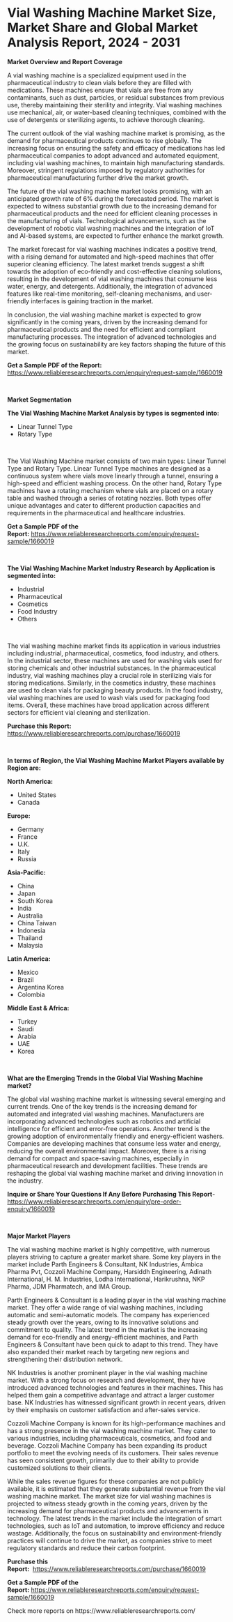 <p><h1>Vial Washing Machine Market Size, Market Share and Global Market Analysis Report, 2024 - 2031</h1></p><p><strong>Market Overview and Report Coverage</strong></p>
<p><p>A vial washing machine is a specialized equipment used in the pharmaceutical industry to clean vials before they are filled with medications. These machines ensure that vials are free from any contaminants, such as dust, particles, or residual substances from previous use, thereby maintaining their sterility and integrity. Vial washing machines use mechanical, air, or water-based cleaning techniques, combined with the use of detergents or sterilizing agents, to achieve thorough cleaning.</p><p>The current outlook of the vial washing machine market is promising, as the demand for pharmaceutical products continues to rise globally. The increasing focus on ensuring the safety and efficacy of medications has led pharmaceutical companies to adopt advanced and automated equipment, including vial washing machines, to maintain high manufacturing standards. Moreover, stringent regulations imposed by regulatory authorities for pharmaceutical manufacturing further drive the market growth.</p><p>The future of the vial washing machine market looks promising, with an anticipated growth rate of 6% during the forecasted period. The market is expected to witness substantial growth due to the increasing demand for pharmaceutical products and the need for efficient cleaning processes in the manufacturing of vials. Technological advancements, such as the development of robotic vial washing machines and the integration of IoT and AI-based systems, are expected to further enhance the market growth.</p><p>The market forecast for vial washing machines indicates a positive trend, with a rising demand for automated and high-speed machines that offer superior cleaning efficiency. The latest market trends suggest a shift towards the adoption of eco-friendly and cost-effective cleaning solutions, resulting in the development of vial washing machines that consume less water, energy, and detergents. Additionally, the integration of advanced features like real-time monitoring, self-cleaning mechanisms, and user-friendly interfaces is gaining traction in the market.</p><p>In conclusion, the vial washing machine market is expected to grow significantly in the coming years, driven by the increasing demand for pharmaceutical products and the need for efficient and compliant manufacturing processes. The integration of advanced technologies and the growing focus on sustainability are key factors shaping the future of this market.</p></p>
<p><strong>Get a Sample PDF of the Report:</strong> <a href="https://www.reliableresearchreports.com/enquiry/request-sample/1660019">https://www.reliableresearchreports.com/enquiry/request-sample/1660019</a></p>
<p>&nbsp;</p>
<p><strong>Market Segmentation</strong></p>
<p><strong>The Vial Washing Machine Market Analysis by types is segmented into:</strong></p>
<p><ul><li>Linear Tunnel Type</li><li>Rotary Type</li></ul></p>
<p>&nbsp;</p>
<p><p>The Vial Washing Machine market consists of two main types: Linear Tunnel Type and Rotary Type. Linear Tunnel Type machines are designed as a continuous system where vials move linearly through a tunnel, ensuring a high-speed and efficient washing process. On the other hand, Rotary Type machines have a rotating mechanism where vials are placed on a rotary table and washed through a series of rotating nozzles. Both types offer unique advantages and cater to different production capacities and requirements in the pharmaceutical and healthcare industries.</p></p>
<p><strong>Get a Sample PDF of the Report:</strong>&nbsp;<a href="https://www.reliableresearchreports.com/enquiry/request-sample/1660019">https://www.reliableresearchreports.com/enquiry/request-sample/1660019</a></p>
<p>&nbsp;</p>
<p><strong>The Vial Washing Machine Market Industry Research by Application is segmented into:</strong></p>
<p><ul><li>Industrial</li><li>Pharmaceutical</li><li>Cosmetics</li><li>Food Industry</li><li>Others</li></ul></p>
<p>&nbsp;</p>
<p><p>The vial washing machine market finds its application in various industries including industrial, pharmaceutical, cosmetics, food industry, and others. In the industrial sector, these machines are used for washing vials used for storing chemicals and other industrial substances. In the pharmaceutical industry, vial washing machines play a crucial role in sterilizing vials for storing medications. Similarly, in the cosmetics industry, these machines are used to clean vials for packaging beauty products. In the food industry, vial washing machines are used to wash vials used for packaging food items. Overall, these machines have broad application across different sectors for efficient vial cleaning and sterilization.</p></p>
<p><strong>Purchase this Report:</strong>&nbsp; <a href="https://www.reliableresearchreports.com/purchase/1660019">https://www.reliableresearchreports.com/purchase/1660019</a></p>
<p>&nbsp;</p>
<p><strong>In terms of Region, the Vial Washing Machine Market Players available by Region are:</strong></p>
<p>
    <p> <strong> North America: </strong>
        <ul>
            <li>United States</li>
            <li>Canada</li>
        </ul>
        </p> 
    <p> <strong> Europe: </strong>
        <ul>
            <li>Germany</li>
            <li>France</li>
            <li>U.K.</li>
            <li>Italy</li>
            <li>Russia</li>
        </ul>
        </p> 
    <p> <strong> Asia-Pacific: </strong>
        <ul>
            <li>China</li>
            <li>Japan</li>
            <li>South Korea</li>
            <li>India</li>
            <li>Australia</li>
            <li>China Taiwan</li>
            <li>Indonesia</li>
            <li>Thailand</li>
            <li>Malaysia</li>
        </ul>
        </p> 
    <p> <strong> Latin America: </strong>
        <ul>
            <li>Mexico</li>
            <li>Brazil</li>
            <li>Argentina Korea</li>
            <li>Colombia</li>
        </ul>
        </p> 
    <p> <strong> Middle East & Africa: </strong>
        <ul>
            <li>Turkey</li>
            <li>Saudi</li>
            <li>Arabia</li>
            <li>UAE</li>
            <li>Korea</li>
        </ul>
    </p>
    </p>
<p>&nbsp;</p>
<p><strong>What are the Emerging Trends in the Global Vial Washing Machine market?</strong></p>
<p><p>The global vial washing machine market is witnessing several emerging and current trends. One of the key trends is the increasing demand for automated and integrated vial washing machines. Manufacturers are incorporating advanced technologies such as robotics and artificial intelligence for efficient and error-free operations. Another trend is the growing adoption of environmentally friendly and energy-efficient washers. Companies are developing machines that consume less water and energy, reducing the overall environmental impact. Moreover, there is a rising demand for compact and space-saving machines, especially in pharmaceutical research and development facilities. These trends are reshaping the global vial washing machine market and driving innovation in the industry.</p></p>
<p><strong>Inquire or Share Your Questions If Any Before Purchasing This Report</strong>- <a href="https://www.reliableresearchreports.com/enquiry/pre-order-enquiry/1660019">https://www.reliableresearchreports.com/enquiry/pre-order-enquiry/1660019</a></p>
<p>&nbsp;</p>
<p><strong>Major Market Players</strong></p>
<p><p>The vial washing machine market is highly competitive, with numerous players striving to capture a greater market share. Some key players in the market include Parth Engineers & Consultant, NK Industries, Ambica Pharma Pvt, Cozzoli Machine Company, Harsiddh Engineering, Adinath International, H. M. Industries, Lodha International, Harikrushna, NKP Pharma, JDM Pharmatech, and IMA Group.</p><p>Parth Engineers & Consultant is a leading player in the vial washing machine market. They offer a wide range of vial washing machines, including automatic and semi-automatic models. The company has experienced steady growth over the years, owing to its innovative solutions and commitment to quality. The latest trend in the market is the increasing demand for eco-friendly and energy-efficient machines, and Parth Engineers & Consultant have been quick to adapt to this trend. They have also expanded their market reach by targeting new regions and strengthening their distribution network.</p><p>NK Industries is another prominent player in the vial washing machine market. With a strong focus on research and development, they have introduced advanced technologies and features in their machines. This has helped them gain a competitive advantage and attract a larger customer base. NK Industries has witnessed significant growth in recent years, driven by their emphasis on customer satisfaction and after-sales service.</p><p>Cozzoli Machine Company is known for its high-performance machines and has a strong presence in the vial washing machine market. They cater to various industries, including pharmaceuticals, cosmetics, and food and beverage. Cozzoli Machine Company has been expanding its product portfolio to meet the evolving needs of its customers. Their sales revenue has seen consistent growth, primarily due to their ability to provide customized solutions to their clients.</p><p>While the sales revenue figures for these companies are not publicly available, it is estimated that they generate substantial revenue from the vial washing machine market. The market size for vial washing machines is projected to witness steady growth in the coming years, driven by the increasing demand for pharmaceutical products and advancements in technology. The latest trends in the market include the integration of smart technologies, such as IoT and automation, to improve efficiency and reduce wastage. Additionally, the focus on sustainability and environment-friendly practices will continue to drive the market, as companies strive to meet regulatory standards and reduce their carbon footprint.</p></p>
<p><strong>Purchase this Report:</strong>&nbsp;&nbsp;<a href="https://www.reliableresearchreports.com/purchase/1660019">https://www.reliableresearchreports.com/purchase/1660019</a></p>
<p></p>
<p><strong>Get a Sample PDF of the Report:</strong>&nbsp;<a href="https://www.reliableresearchreports.com/enquiry/request-sample/1660019">https://www.reliableresearchreports.com/enquiry/request-sample/1660019</a></p>
<p>Check more reports on https://www.reliableresearchreports.com/</p>
